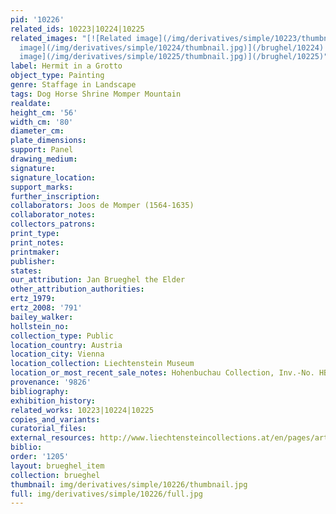 ```yaml
---
pid: '10226'
related_ids: 10223|10224|10225
related_images: "[![Related image](/img/derivatives/simple/10223/thumbnail.jpg)](/brughel/10223)|[![Related
  image](/img/derivatives/simple/10224/thumbnail.jpg)](/brughel/10224)|[![Related
  image](/img/derivatives/simple/10225/thumbnail.jpg)](/brughel/10225)"
label: Hermit in a Grotto
object_type: Painting
genre: Staffage in Landscape
tags: Dog Horse Shrine Momper Mountain
realdate: 
height_cm: '56'
width_cm: '80'
diameter_cm: 
plate_dimensions: 
support: Panel
drawing_medium: 
signature: 
signature_location: 
support_marks: 
further_inscription: 
collaborators: Joos de Momper (1564-1635)
collaborator_notes: 
collectors_patrons: 
print_type: 
print_notes: 
printmaker: 
publisher: 
states: 
our_attribution: Jan Brueghel the Elder
other_attribution_authorities: 
ertz_1979: 
ertz_2008: '791'
bailey_walker: 
hollstein_no: 
collection_type: Public
location_country: Austria
location_city: Vienna
location_collection: Liechtenstein Museum
location_or_most_recent_sale_notes: Hohenbuchau Collection, Inv.-No. HB-60
provenance: '9826'
bibliography: 
exhibition_history: 
related_works: 10223|10224|10225
copies_and_variants: 
curatorial_files: 
external_resources: http://www.liechtensteincollections.at/en/pages/artbase_main.asp?module=browse&action=m_work&lang=en&sid=107054&oid=W-2622008214141697
biblio: 
order: '1205'
layout: brueghel_item
collection: brueghel
thumbnail: img/derivatives/simple/10226/thumbnail.jpg
full: img/derivatives/simple/10226/full.jpg
---
```

